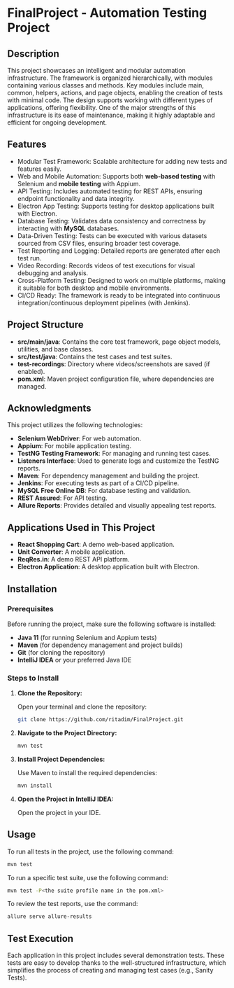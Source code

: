 # FinalProject - Automation Testing Project
## Description

This project showcases an intelligent and modular automation infrastructure. The framework is organized hierarchically, with modules containing various classes and methods. Key modules include main, common, helpers, actions, and page objects, enabling the creation of tests with minimal code. The design supports working with different types of applications, offering flexibility. One of the major strengths of this infrastructure is its ease of maintenance, making it highly adaptable and efficient for ongoing development.

## Features

- Modular Test Framework: Scalable architecture for adding new tests and features easily.  
- Web and Mobile Automation: Supports both **web-based testing** with Selenium and **mobile testing** with Appium.  
- API Testing: Includes automated testing for REST APIs, ensuring endpoint functionality and data integrity.  
- Electron App Testing: Supports testing for desktop applications built with Electron.  
- Database Testing: Validates data consistency and correctness by interacting with **MySQL** databases.  
- Data-Driven Testing: Tests can be executed with various datasets sourced from CSV files, ensuring broader test coverage.  
- Test Reporting and Logging: Detailed reports are generated after each test run. 
- Video Recording: Records videos of test executions for visual debugging and analysis.  
- Cross-Platform Testing: Designed to work on multiple platforms, making it suitable for both desktop and mobile environments.  
- CI/CD Ready: The framework is ready to be integrated into continuous integration/continuous deployment pipelines (with Jenkins). 

## Project Structure  

- **src/main/java**: Contains the core test framework, page object models, utilities, and base classes.  
- **src/test/java**: Contains the test cases and test suites.  
- **test-recordings**: Directory where videos/screenshots are saved (if enabled).  
- **pom.xml**: Maven project configuration file, where dependencies are managed.  

## Acknowledgments  

This project utilizes the following technologies:  

- **Selenium WebDriver**: For web automation.  
- **Appium**: For mobile application testing.  
- **TestNG Testing Framework**: For managing and running test cases.  
- **Listeners Interface**: Used to generate logs and customize the TestNG reports.  
- **Maven**: For dependency management and building the project.  
- **Jenkins**: For executing tests as part of a CI/CD pipeline.  
- **MySQL Free Online DB**: For database testing and validation.  
- **REST Assured**: For API testing.  
- **Allure Reports**: Provides detailed and visually appealing test reports.


## Applications Used in This Project  

- **React Shopping Cart**: A demo web-based application.  
- **Unit Converter**: A mobile application.  
- **ReqRes.in**: A demo REST API platform.  
- **Electron Application**: A desktop application built with Electron.


## Installation

### Prerequisites

Before running the project, make sure the following software is installed:

- **Java 11** (for running Selenium and Appium tests)
- **Maven** (for dependency management and project builds)
- **Git** (for cloning the repository)
- **IntelliJ IDEA** or your preferred Java IDE

### Steps to Install

1. **Clone the Repository:**

   Open your terminal and clone the repository:
   ```bash
   git clone https://github.com/ritadim/FinalProject.git
   ```


   
2. **Navigate to the Project Directory:**
   
   ```bash
   mvn test
   ```



3. **Install Project Dependencies:**

   Use Maven to install the required dependencies:
   ```bash
   mvn install
   ```



4. **Open the Project in IntelliJ IDEA:**
 
    Open the project in your IDE.



   
## Usage  

To run all tests in the project, use the following command:  
```bash
mvn test
```
To run a specific test suite, use the following command:
```bash
mvn test -P<the suite profile name in the pom.xml>
```
To review the test reports, use the command:
```bash
allure serve allure-results
```

## Test Execution  

Each application in this project includes several demonstration tests. These tests are easy to develop thanks to the well-structured infrastructure, which simplifies the process of creating and managing test cases (e.g., Sanity Tests).
